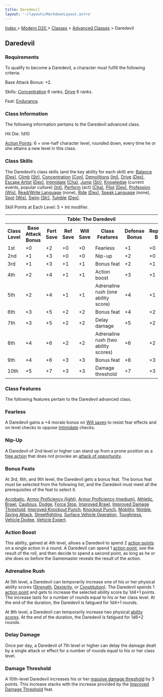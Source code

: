 ```yaml
---
title: Daredevil
layout: '~/layouts/MarkdownLayout.astro'
---
```


[ Index ](/) > [ Modern D20 ](/modern.d20.srd) > [Classes](/modern.d20.srd/classes) > [Advanced Classes](/modern.d20.srd/classes/advanced) > Daredevil

## Daredevil

### Requirements

To qualify to become a Daredevil, a character must fulfill the following
criteria.

Base Attack Bonus: +2.

Skills: [Concentration](/modern.d20.srd/skills/concentration) 6 ranks,
[Drive](/modern.d20.srd/skills/drive) 6 ranks.

Feat: [Endurance](/modern.d20.srd/feats/endurance).

### Class Information

The following information pertains to the Daredevil advanced class.

Hit Die: 1d10

[Action Points](/modern.d20.srd/basics/action.points): 6 + one-half character
level, rounded down, every time he or she attains a new level in this class.

### Class Skills

The Daredevil’s class skills (and the key ability for each skill) are:
[Balance](/modern.d20.srd/skills/balance)
[(Dex)](/modern.d20.srd/basics/ability.scores),
[Climb](/modern.d20.srd/skills/climb)
[(Str)](/modern.d20.srd/basics/ability.scores),
[Concentration](/modern.d20.srd/skills/concentration)
[(Con)](/modern.d20.srd/basics/ability.scores),
[Demolitions](/modern.d20.srd/skills/demolitions)
[(Int)](/modern.d20.srd/basics/ability.scores),
[Drive](/modern.d20.srd/skills/drive)
[(Dex)](/modern.d20.srd/basics/ability.scores), [Escape Artist](/modern.d20.srd/skills/escape.artist)
[(Dex)](/modern.d20.srd/basics/ability.scores),
[Intimidate](/modern.d20.srd/skills/intimidate)
[(Cha)](/modern.d20.srd/basics/ability.scores),
[Jump](/modern.d20.srd/skills/jump)
[(Str)](/modern.d20.srd/basics/ability.scores),
[Knowledge](/modern.d20.srd/skills/knowledge) (current events, popular
culture) [(Int)](/modern.d20.srd/basics/ability.scores),
[Perform](/modern.d20.srd/skills/perform) (act)
[(Cha)](/modern.d20.srd/basics/ability.scores),
[Pilot](/modern.d20.srd/skills/pilot)
[(Dex)](/modern.d20.srd/basics/ability.scores),
[Profession](/modern.d20.srd/skills/profession)
[(Wis)](/modern.d20.srd/basics/ability.scores), [Read/Write Language](/modern.d20.srd/skills/read.write.language) (none),
[Ride](/modern.d20.srd/skills/ride)
[(Dex)](/modern.d20.srd/basics/ability.scores), [Speak Language](/modern.d20.srd/skills/speak.language) (none),
[Spot](/modern.d20.srd/skills/spot)
[(Wis)](/modern.d20.srd/basics/ability.scores),
[Swim](/modern.d20.srd/skills/swim)
[(Str)](/modern.d20.srd/basics/ability.scores),
[Tumble](/modern.d20.srd/skills/tumble)
[(Dex)](/modern.d20.srd/basics/ability.scores).

Skill Points at Each Level: 5 + Int modifier.


<table> <th colspan="8">Table: The Daredevil</th> <tr> <th>Class Level</th><th>Base Attack Bonus</th><th>Fort Save</th><th>Ref Save</th><th>Will Save</th><th>Class Features</th><th>Defense Bonus</th><th>Reputation Bonus</th> </tr> <tr> <td>1st</td><td>+0</td><td>+2</td><td>+0</td><td>+0</td><td>Fearless</td><td>+1</td><td>+0</td></tr> <tr class="shaded"> <td>2nd</td><td>+1</td><td>+3</td><td>+0</td><td>+0</td><td>Nip-up</td><td>+2</td><td>+0</td></tr> <tr> <td>3rd</td><td>+1</td><td>+3</td><td>+1</td><td>+1</td><td>Bonus feat</td><td>+2</td><td>+1</td></tr> <tr class="shaded"> <td>4th</td><td>+2</td><td>+4</td><td>+1</td><td>+1</td><td>Action boost</td><td>+3</td><td>+1</td></tr> <tr> <td>5th</td><td>+2</td><td>+4</td><td>+1</td><td>+1</td><td>Adrenaline rush (one ability score)</td><td>+4</td><td>+1</td></tr> <tr class="shaded"> <td>6th</td><td>+3</td><td>+5</td><td>+2</td><td>+2</td><td>Bonus feat</td><td>+4</td><td>+2</td></tr> <tr> <td>7th</td><td>+3</td><td>+5</td><td>+2</td><td>+2</td><td>Delay damage</td><td>+5</td><td>+2</td></tr> <tr class="shaded"> <td>8th</td><td>+4</td><td>+6</td><td>+2</td><td>+2</td><td>Adrenaline rush (two ability scores)</td><td>+6</td><td>+2</td></tr> <tr> <td>9th</td><td>+4</td><td>+6</td><td>+3</td><td>+3</td><td>Bonus feat</td><td>+6</td><td>+3</td></tr> <tr class="shaded"> <td>10th</td><td>+5</td><td>+7</td><td>+3</td><td>+3</td><td>Damage threshold</td><td>+7</td><td>+3</td></tr> </table>


### Class Features

The following features pertain to the Daredevil advanced class.

### Fearless

A Daredevil gains a +4 morale bonus on [Will saves](/modern.d20.srd/basics/saving.throws) to resist fear effects and on
level checks to oppose [Intimidate](/modern.d20.srd/skills/intimidate) checks.

### Nip-Up

A Daredevil of 2nd level or higher can stand up from a prone position as a
[free action](/modern.d20.srd/combat/action.types) that does not provoke an
[attack of opportunity](/modern.d20.srd/combat/attacks.of.opportunity).

### Bonus Feats

At 3rd, 6th, and 9th level, the Daredevil gets a bonus feat. The bonus feat
must be selected from the following list, and the Daredevil must meet all the
prerequisites of the feat to select it.

[Acrobatic](/modern.d20.srd/feats/acrobatic), [Armor Proficiency (light)](/modern.d20.srd/feats/armor.proficiency.light), [Armor Proficiency (medium)](/modern.d20.srd/feats/armor.proficiency.medium),
[Athletic](/modern.d20.srd/feats/athletic),
[Brawl](/modern.d20.srd/feats/brawl),
[Cautious](/modern.d20.srd/feats/cautious),
[Dodge](/modern.d20.srd/feats/dodge), [Force Stop](/modern.d20.srd/feats/force.stop), [Improved Brawl](/modern.d20.srd/feats/improved.brawl), [Improved Damage Threshold](/modern.d20.srd/feats/improved.damage.threshold), [Improved Knockout Punch](/modern.d20.srd/feats/improved.knockout.punch), [Knockout Punch](/modern.d20.srd/feats/knockout.punch),
[Mobility](/modern.d20.srd/feats/mobility),
[Nimble](/modern.d20.srd/feats/nimble), [Spring Attack](/modern.d20.srd/feats/spring.attack),
[Streetfighting](/modern.d20.srd/feats/streetfighting), [Surface Vehicle Operation](/modern.d20.srd/feats/surface.vehicle.operation),
[Toughness](/modern.d20.srd/feats/toughness), [Vehicle Dodge](/modern.d20.srd/feats/vehicle.dodge), [Vehicle Expert](/modern.d20.srd/feats/vehicle.expert).

### Action Boost

This ability, gained at 4th level, allows a Daredevil to spend 2 [action points](/modern.d20.srd/basics/action.points) on a single action in a round. A
Daredevil can spend 1 [action point](/modern.d20.srd/basics/action.points),
see the result of the roll, and then decide to spend a second point, as long
as he or she does so before the Gamemaster reveals the result of the action.

### Adrenaline Rush

At 5th level, a Daredevil can temporarily increase one of his or her physical
ability scores ([Strength](/modern.d20.srd/basics/ability.scores),
[Dexterity](/modern.d20.srd/basics/ability.scores), or
[Constitution](/modern.d20.srd/basics/ability.scores)). The Daredevil spends 1
[action point](/modern.d20.srd/basics/action.points) and gets to increase the
selected ability score by 1d4+1 points. The increase lasts for a number of
rounds equal to his or her class level. At the end of the duration, the
Daredevil is fatigued for 1d4+1 rounds.

At 8th level, a Daredevil can temporarily increase two physical [ability scores](/modern.d20.srd/basics/ability.scores). At the end of the duration,
the Daredevil is fatigued for 1d6+2 rounds.

### Delay Damage

Once per day, a Daredevil of 7th level or higher can delay the damage dealt by
a single attack or effect for a number of rounds equal to his or her class
level.

### Damage Threshold

A 10th-level Daredevil increases his or her [massive damage threshold](/modern.d20.srd/combat/death.dying.healing) by 3 points. This
increase stacks with the increase provided by the [Improved Damage Threshold](/modern.d20.srd/combat/death.dying.healing) feat.

